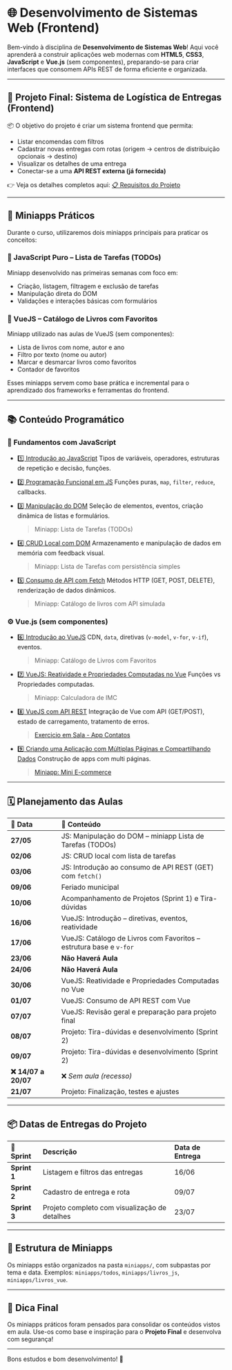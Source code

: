 # 🌐 Desenvolvimento de Sistemas Web (Frontend)

Bem-vindo à disciplina de **Desenvolvimento de Sistemas Web**\!
Aqui você aprenderá a construir aplicações web modernas com **HTML5**, **CSS3**, **JavaScript** e **Vue.js** (sem componentes), preparando-se para criar interfaces que consomem APIs REST de forma eficiente e organizada.

-----

## 🎯 Projeto Final: Sistema de Logística de Entregas (Frontend)

📦 O objetivo do projeto é criar um sistema frontend que permita:

- Listar encomendas com filtros
- Cadastrar novas entregas com rotas (origem → centros de distribuição opcionais → destino)
- Visualizar os detalhes de uma entrega
- Conectar-se a uma **API REST externa (já fornecida)**

👉 Veja os detalhes completos aqui:
[📋 Requisitos do Projeto](projeto/requisitos.md)

-----

## 🧪 Miniapps Práticos

Durante o curso, utilizaremos dois miniapps principais para praticar os conceitos:

### 🔹 JavaScript Puro – Lista de Tarefas (TODOs)

Miniapp desenvolvido nas primeiras semanas com foco em:

- Criação, listagem, filtragem e exclusão de tarefas
- Manipulação direta do DOM
- Validações e interações básicas com formulários

### 🔸 VueJS – Catálogo de Livros com Favoritos

Miniapp utilizado nas aulas de VueJS (sem componentes):

- Lista de livros com nome, autor e ano
- Filtro por texto (nome ou autor)
- Marcar e desmarcar livros como favoritos
- Contador de favoritos

Esses miniapps servem como base prática e incremental para o aprendizado dos frameworks e ferramentas do frontend.

-----

## 📚 Conteúdo Programático

### 🧱 Fundamentos com JavaScript

- [1️⃣ Introdução ao JavaScript](conteudo/introducao.md)
  Tipos de variáveis, operadores, estruturas de repetição e decisão, funções.

- [2️⃣ Programação Funcional em JS](conteudo/pf.md)
  Funções puras, `map`, `filter`, `reduce`, callbacks.

- [3️⃣ Manipulação do DOM](conteudo/dom.md)
  Seleção de elementos, eventos, criação dinâmica de listas e formulários.

  > Miniapp: Lista de Tarefas (TODOs)

- [4️⃣ CRUD Local com DOM](conteudo/crud_local.md)
  Armazenamento e manipulação de dados em memória com feedback visual.

  > Miniapp: Lista de Tarefas com persistência simples

- [5️⃣ Consumo de API com Fetch](conteudo/api_fetch.md)
  Métodos HTTP (GET, POST, DELETE), renderização de dados dinâmicos.

  > Miniapp: Catálogo de livros com API simulada

### ⚙️ Vue.js (sem componentes)

- [6️⃣ Introdução ao VueJS](conteudo/vue_intro.md)
  CDN, `data`, diretivas (`v-model`, `v-for`, `v-if`), eventos.

  > Miniapp: Catálogo de Livros com Favoritos

- [7️⃣ VueJS: Reatividade e Propriedades Computadas no Vue](conteudo/vue_reatividade.md)
  Funções vs Propriedades computadas.
  
  > Miniapp: Calculadora de IMC

- [8️⃣ VueJS com API REST](conteudo/vue_api.md)
  Integração de Vue com API (GET/POST), estado de carregamento, tratamento de erros.

  > [Exercicio em Sala - App Contatos](exercicio/exercicio_vue.md)

- [9️⃣ Criando uma Aplicação com Múltiplas Páginas e Compartilhando Dados](conteudo/vue_multi_paginas.md)
  Construção de apps com multi páginas.

  > [Miniapp: Mini E-commerce](conteudo/mini_ecommerce.md)

-----

## 🗓️ Planejamento das Aulas

| 📅 Data | 📘 Conteúdo                                                                                                  |
| :--- |:-------------------------------------------------------------------------------------------------------------|
| **27/05** | JS: Manipulação do DOM – miniapp Lista de Tarefas (TODOs)                                                    |
| **02/06** | JS: CRUD local com lista de tarefas                                                                          |
| **03/06** | JS: Introdução ao consumo de API REST (GET) com `fetch()`                                                    |
| **09/06** | Feriado municipal                                                                                            |
| **10/06** | Acompanhamento de Projetos (Sprint 1) e Tira-dúvidas                                                         |
| **16/06** | VueJS: Introdução – diretivas, eventos, reatividade                                                          |
| **17/06** | VueJS: Catálogo de Livros com Favoritos – estrutura base e `v-for`                                           |
| **23/06** | **Não Haverá Aula**                                                                                          |
| **24/06** | **Não Haverá Aula**                                                                                          |
| **30/06** | VueJS: Reatividade e Propriedades Computadas no Vue                                                          |
| **01/07** | VueJS: Consumo de API REST com Vue                                                                           |
| **07/07** | VueJS: Revisão geral e preparação para projeto final                                                         |
| **08/07** | Projeto: Tira-dúvidas e desenvolvimento (Sprint 2)                                                           |
| **09/07** | Projeto: Tira-dúvidas e desenvolvimento (Sprint 2)                                                           |
| **❌ 14/07 a 20/07** | ❌ *Sem aula (recesso)*                                                                                       |
| **21/07** | Projeto: Finalização, testes e ajustes                                                                       |

-----

## 📦 Datas de Entregas do Projeto

| 🏁 Sprint | Descrição | Data de Entrega |
| :--- | :--- | :--- |
| **Sprint 1** | Listagem e filtros das entregas | 16/06 |
| **Sprint 2** | Cadastro de entrega e rota | 09/07 |
| **Sprint 3** | Projeto completo com visualização de detalhes | 23/07 |

-----

## 📂 Estrutura de Miniapps

Os miniapps estão organizados na pasta `miniapps/`, com subpastas por tema e data.
Exemplos: `miniapps/todos`, `miniapps/livros_js`, `miniapps/livros_vue`.

-----

## 🧠 Dica Final

Os miniapps práticos foram pensados para consolidar os conteúdos vistos em aula.
Use-os como base e inspiração para o **Projeto Final** e desenvolva com segurança\!

-----

Bons estudos e bom desenvolvimento\! 🚀